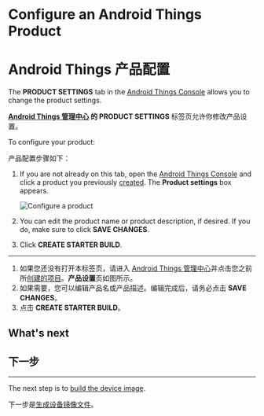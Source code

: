 # Configure an Android Things Product

# Android Things 产品配置

The **PRODUCT SETTINGS** tab in the [Android Things Console](https://partner.android.com/things/console) allows you to change the product settings.

**[Android Things 管理中心](https://partner.android.com/things/console) 的 PRODUCT SETTINGS** 标签页允许你修改产品设置。

To configure your product:

产品配置步骤如下：

1.  If you are not already on this tab, open the [Android Things Console](https://partner.android.com/things/console) and click a product you previously [created](https://developer.android.google.cn/things/console/create.html). The **Product settings** box appears.

    ![Configure a product](https://developer.android.google.cn/things/images/console/configure.png)

2.  You can edit the product name or product description, if desired. If you do, make sure to click **SAVE CHANGES**.

3.  Click **CREATE STARTER BUILD**.

***

1. 如果您还没有打开本标签页，请进入 [Android Things 管理中心](https://partner.android.com/things/console)并点击您之前所[创建的项目](https://developer.android.google.cn/things/console/create.html)。**产品设置**页如图所示。
2. 如果需要，您可以编辑产品名或产品描述。编辑完成后，请务必点击 **SAVE CHANGES**。
3. 点击 **CREATE STARTER BUILD**。

## What's next

## 下一步

* * *

The next step is to [build the device image](https://developer.android.google.cn/things/console/build.html).

下一步是[生成设备镜像文件](https://developer.android.google.cn/things/console/build.html)。